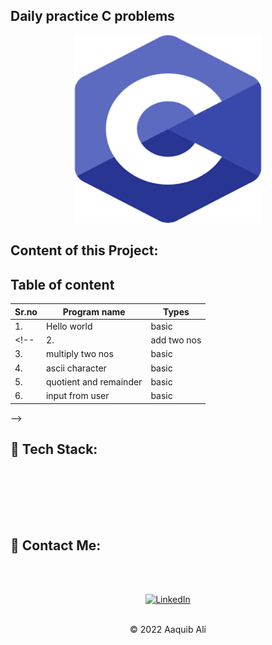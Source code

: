 ## Daily practice C problems

<div align="center"><img src="c.png" alt="output" width="300px" height="300px"> </div>

<h2> Content of this Project:</h2>

## Table of content

|Sr.no| Program name                | Types |
| -   | -                           | -     |
| 1. | Hello world                  | basic |
<!-- | 2. | add two nos                  | basic |
| 3. | multiply two nos             | basic |
| 4. | ascii character              | basic |
| 5. | quotient and remainder       | basic |
| 6. | input from user              | basic |
 -->

## 📌 Tech Stack:
<br><br>
<!-- ![c](https://img.shields.io/badge/python%20-%23E34F26.svg?&style=for-the-badge&logo=python&logoColor=white)
 -->
<br><br>

<h2>📌 Contact Me:</h2>
<br><br>

<div align="center">

<a  href="hhttps://www.linkedin.com/in/aaquib-ali-39494b210/" target="_blank"><img alt="LinkedIn" src="https://img.shields.io/badge/linkedin%20-%230077B5.svg?&style=for-the-badge&logo=linkedin&logoColor=white" /></a>

</div>
<br>
<div align="center">
© 2022 Aaquib Ali </div>
